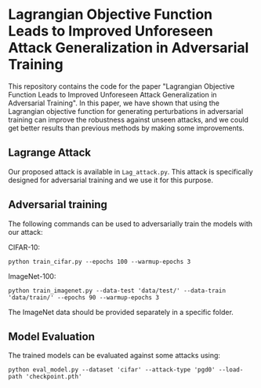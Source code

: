 # Lagrangian Objective Function Leads to Improved Unforeseen Attack Generalization in Adversarial Training

This repository contains the code for the paper "Lagrangian Objective Function Leads to Improved Unforeseen Attack Generalization in Adversarial Training". In this paper, we have shown that using the Lagrangian objective function for generating perturbations in adversarial training can improve the robustness against unseen attacks, and we could get better results than previous methods by making some improvements.

## Lagrange Attack
Our proposed attack is available in `Lag_attack.py`.  This attack is specifically designed for adversarial training and we use it for this purpose.

## Adversarial training
The following commands can be used to adversarially train the models with our attack:

CIFAR-10:
```
python train_cifar.py --epochs 100 --warmup-epochs 3
```
ImageNet-100:
```
python train_imagenet.py --data-test 'data/test/' --data-train 'data/train/' --epochs 90 --warmup-epochs 3
```
The ImageNet data should be provided separately in a specific folder.

## Model Evaluation
The trained models can be evaluated against some attacks using:
```
python eval_model.py --dataset 'cifar' --attack-type 'pgd0' --load-path 'checkpoint.pth'  
```
